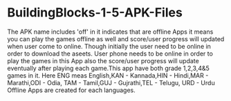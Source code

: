 # BuildingBlocks-1-5-APK-Files
The APK name includes 'off' in it indicates that are offline Apps it means you can play the games offline as well and score/user progress will updated when user come to online. Though initially the user need to be online in order to download the aseets. User phone needs to be online in order to play the games in this App also the score/user progress will update eventually after playing each game.This app have both grade 1,2,3,4&5 games in it. Here ENG meas English,KAN - Kannada,HIN - Hindi,MAR - Marathi,ODI - Odia, TAM - Tamil,GUJ - Gujrathi,TEL - Telugu, URD - Urdu Offline Apps are created for each languages.